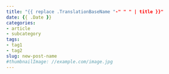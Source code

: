 ```yaml
---
title: "{{ replace .TranslationBaseName "-" " " | title }}"
date: {{ .Date }}
categories:
- article
- subcategory
tags:
- tag1
- tag2
slug: new-post-name
#thumbnailImage: //example.com/image.jpg
---
```


<!--more-->